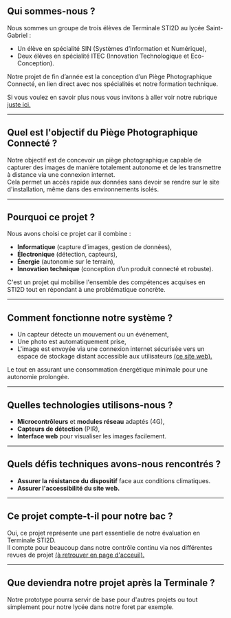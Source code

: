 ## Qui sommes-nous ?

Nous sommes un groupe de trois élèves de Terminale STI2D au lycée Saint-Gabriel :  
- Un élève en spécialité SIN (Systèmes d’Information et Numérique),
- Deux élèves en spécialité ITEC (Innovation Technologique et Eco-Conception).

Notre projet de fin d’année est la conception d’un Piège Photographique Connecté, en lien direct avec nos spécialités et notre formation technique.

Si vous voulez en savoir plus nous vous invitons à aller voir notre rubrique [juste ici.](discover-us.php)

---

## Quel est l'objectif du Piège Photographique Connecté ?

Notre objectif est de concevoir un piège photographique capable de capturer des images de manière totalement autonome et de les transmettre à distance via une connexion internet.  
Cela permet un accès rapide aux données sans devoir se rendre sur le site d'installation, même dans des environnements isolés.

---

## Pourquoi ce projet ?

Nous avons choisi ce projet car il combine :
- **Informatique** (capture d’images, gestion de données),
- **Électronique** (détection, capteurs),
- **Énergie** (autonomie sur le terrain),
- **Innovation technique** (conception d’un produit connecté et robuste).

C'est un projet qui mobilise l'ensemble des compétences acquises en STI2D tout en répondant à une problématique concrète.

---

## Comment fonctionne notre système ?

- Un capteur détecte un mouvement ou un événement,
- Une photo est automatiquement prise,
- L'image est envoyée via une connexion internet sécurisée vers un espace de stockage distant accessible aux utilisateurs [(ce site web).](user/dashboard.php)

Le tout en assurant une consommation énergétique minimale pour une autonomie prolongée.

---

## Quelles technologies utilisons-nous ?

- **Microcontrôleurs** et **modules réseau** adaptés (4G),
- **Capteurs de détection** (PIR),
- **Interface web** pour visualiser les images facilement.

---

## Quels défis techniques avons-nous rencontrés ?

- **Assurer la résistance du dispositif** face aux conditions climatiques.
- **Assurer l'accessibilité du site web.**

---

## Ce projet compte-t-il pour notre bac ?

Oui, ce projet représente une part essentielle de notre évaluation en Terminale STI2D.  
Il compte pour beaucoup dans notre contrôle continu via nos différentes revues de projet [(à retrouver en page d'acceuil).](home.php)

---

## Que deviendra notre projet après la Terminale ?

Notre prototype pourra servir de base pour d'autres projets ou tout simplement pour notre lycée dans notre foret par exemple.